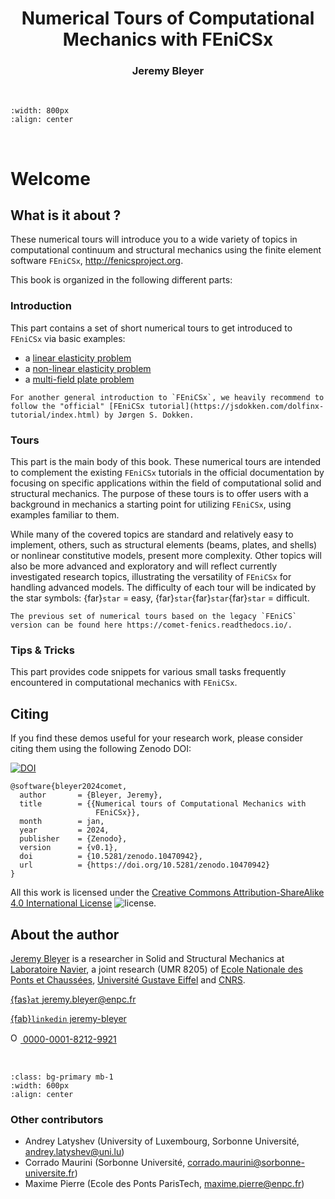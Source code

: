 <h1 style="text-align: center;" class="ignore-toc"> Numerical Tours of Computational Mechanics with FEniCSx</h1>
<h3 style="text-align: center;" class="ignore-toc"> Jeremy Bleyer</h3>

$\,$

```{image} images/logo.png
:width: 800px
:align: center
```

$\,$

# Welcome


## What is it about ?

These numerical tours will introduce you to a wide variety of topics in computational continuum and structural mechanics using the finite element software `FEniCSx`, http://fenicsproject.org.

This book is organized in the following different parts:

### Introduction
This part contains a set of short numerical tours to get introduced to `FEniCSx` via basic examples:
  - a [linear elasticity problem](intro/linear_elasticity/linear_elasticity.md)
  - a [non-linear elasticity problem](intro/hyperelasticity/hyperelasticity.md)
  - a [multi-field plate problem](intro/plates/plates.md)

```{seealso}
For another general introduction to `FEniCSx`, we heavily recommend to follow the "official" [FEniCSx tutorial](https://jsdokken.com/dolfinx-tutorial/index.html) by Jørgen S. Dokken.
```

### Tours
This part is the main body of this book. These numerical tours are intended to complement the existing `FEniCSx` tutorials in the official documentation by focusing on specific applications within the field of computational solid and structural mechanics. The purpose of these tours is to offer users with a background in mechanics a starting point for utilizing `FEniCSx`, using examples familiar to them.

While many of the covered topics are standard and relatively easy to implement, others, such as structural elements (beams, plates, and shells) or nonlinear constitutive models, present more complexity.
Other topics will also be more advanced and exploratory and will reflect currently investigated research topics, illustrating the versatility of `FEniCSx` for handling advanced models. The difficulty of each tour will be indicated by the star symbols: {far}`star` = easy, {far}`star`{far}`star`{far}`star` = difficult.

```{seealso}
The previous set of numerical tours based on the legacy `FEniCS` version can be found here https://comet-fenics.readthedocs.io/.
```


### Tips & Tricks 

This part provides code snippets for various small tasks frequently encountered in computational mechanics with `FEniCSx`.


## Citing

If you find these demos useful for your research work, please consider citing them using the following Zenodo DOI:

[![DOI](https://zenodo.org/badge/DOI/10.5281/zenodo.10470942.svg)](https://doi.org/10.5281/zenodo.10470942)

```
@software{bleyer2024comet,
  author       = {Bleyer, Jeremy},
  title        = {{Numerical tours of Computational Mechanics with 
                   FEniCSx}},
  month        = jan,
  year         = 2024,
  publisher    = {Zenodo},
  version      = {v0.1},
  doi          = {10.5281/zenodo.10470942},
  url          = {https://doi.org/10.5281/zenodo.10470942}
}
```

All this work is licensed under the [Creative Commons Attribution-ShareAlike 4.0 International License](http://creativecommons.org/licenses/by-sa/4.0/>) ![license](https://i.creativecommons.org/l/by-sa/4.0/88x31.png).


## About the author

[Jeremy Bleyer](https://sites.google.com/site/bleyerjeremy/) is a researcher in Solid and Structural Mechanics at [Laboratoire Navier](https://navier-lab.fr), a joint research  (UMR 8205) of [Ecole Nationale des Ponts et Chaussées](http://www.enpc.fr),
[Université Gustave Eiffel](https://www.univ-gustave-eiffel.fr/) and [CNRS](http://www.cnrs.fr).

[{fas}`at` jeremy.bleyer@enpc.fr](mailto:jeremy.bleyer@enpc.fr)

[{fab}`linkedin` jeremy-bleyer](http://www.linkedin.com/in/jérémy-bleyer-0aabb531)

<a href="https://orcid.org/0000-0001-8212-9921">
<img alt="ORCID logo" src="https://info.orcid.org/wp-content/uploads/2019/11/orcid_32x32.png" width="16" height="16" />
 0000-0001-8212-9921
</a>

$\,$

```{image} images/banner_tutelles.png
:class: bg-primary mb-1
:width: 600px
:align: center
```

### Other contributors

- Andrey Latyshev (University of Luxembourg, Sorbonne Université, andrey.latyshev@uni.lu)
- Corrado Maurini (Sorbonne Université, corrado.maurini@sorbonne-universite.fr)
- Maxime Pierre (Ecole des Ponts ParisTech, maxime.pierre@enpc.fr)
